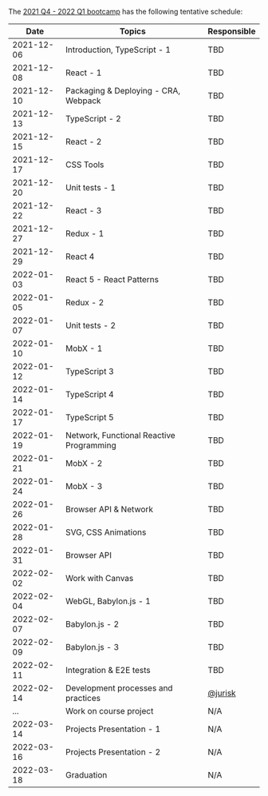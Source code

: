 The [2021 Q4 - 2022 Q1 bootcamp](https://typescript-bootcamp.evolution.com/) has the following tentative schedule:

| Date       | Topics                                   | Responsible                          |
|------------|------------------------------------------|--------------------------------------|
| 2021-12-06 | Introduction, TypeScript - 1             | TBD                                  |
| 2021-12-08 | React - 1                                | TBD                                  |
| 2021-12-10 | Packaging & Deploying - CRA, Webpack     | TBD                                  |
| 2021-12-13 | TypeScript - 2                           | TBD                                  |
| 2021-12-15 | React - 2                                | TBD                                  |
| 2021-12-17 | CSS Tools                                | TBD                                  |
| 2021-12-20 | Unit tests - 1                           | TBD                                  |
| 2021-12-22 | React - 3                                | TBD                                  |
| 2021-12-27 | Redux - 1                                | TBD                                  |
| 2021-12-29 | React 4                                  | TBD                                  |
| 2022-01-03 | React 5 - React Patterns                 | TBD                                  |
| 2022-01-05 | Redux - 2                                | TBD                                  |
| 2022-01-07 | Unit tests - 2                           | TBD                                  |
| 2022-01-10 | MobX - 1                                 | TBD                                  |
| 2022-01-12 | TypeScript 3                             | TBD                                  |
| 2022-01-14 | TypeScript 4                             | TBD                                  |
| 2022-01-17 | TypeScript 5                             | TBD                                  |
| 2022-01-19 | Network, Functional Reactive Programming | TBD                                  |
| 2022-01-21 | MobX - 2                                 | TBD                                  |
| 2022-01-24 | MobX - 3                                 | TBD                                  |
| 2022-01-26 | Browser API & Network                    | TBD                                  |
| 2022-01-28 | SVG, CSS Animations                      | TBD                                  |
| 2022-01-31 | Browser API                              | TBD                                  |
| 2022-02-02 | Work with Canvas                         | TBD                                  |
| 2022-02-04 | WebGL, Babylon.js - 1                    | TBD                                  |
| 2022-02-07 | Babylon.js - 2                           | TBD                                  |
| 2022-02-09 | Babylon.js - 3                           | TBD                                  |
| 2022-02-11 | Integration & E2E tests                  | TBD                                  |
| 2022-02-14 | Development processes and practices      | [@jurisk](https://github.com/jurisk) |
| ...        | Work on course project                   | N/A                                  |
| 2022-03-14 | Projects Presentation - 1                | N/A                                  |
| 2022-03-16 | Projects Presentation - 2                | N/A                                  |
| 2022-03-18 | Graduation                               | N/A                                  |
